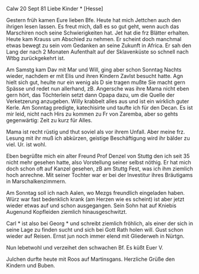  Calw 20 Sept 81
Liebe Kinder <Marie>* [Hesse]

Gestern früh kamen Eure lieben Bfe. Heute hat mich Jettchen auch den ihrigen lesen lassen. Es freut mich, daß es so gut geht, wenn auch das Marschiren noch seine Schwierigkeiten hat. Jet hat die frz Blätter erhalten. 
Heute kam Krauss um Abschied zu nehmen. Er scheint doch manchmal etwas bewegt zu sein vom Gedanken an seine Zukunft in Africa. Er sah den Lang der nach 2 Monaten Aufenthalt auf der Sklavenküste so schnell nach Wtbg zurückgekehrt ist.

Am Samstg kam Dav mit Mar und Will, ging aber schon Sonntag Nachts wieder, nachdem er mit Elis und ihren Kindern Zavlst besucht hatte. Agn hielt sich gut, heulte nur ein wenig als D sie tragen mußte Sie macht gern Spässe und redet nun allerhand, zB. Angersche was ihre Mama nicht eben gern hört, das Töchterlein setzt dann Opapa dazu, um die Quelle der Verketzerung anzugeben. Willy krabbelt alles aus und ist ein wirklich guter Kerle. 
Am Sonntag predigte, katechisirte und taufte ich für den Decan. Es ist mir leid, nicht nach Hirs zu kommen zu Fr von Zaremba, aber so gehts gegenwärtig: Zeit zu kurz für Alles.

Mama ist recht rüstig und thut soviel als vor ihrem Unfall. Aber meine frz. Lesung mit ihr muß ich abkürzen, geistige Beschäftigung wird ihr bälder zu viel. Ur. ist wohl.

Eben begrüßte mich ein alter Freund Prof Denzel von Stuttg den ich seit 35 nicht mehr gesehen hatte, also Vorstellung seiner selbst nöthig. Er hat mich doch schon oft auf Kanzel gesehen, zB am Stuttg Fest, was ich ihm ziemlich hoch anrechne. Mit seiner Tochter war er bei der Investitur ihres Bräutigams in Marschalkenzimmern.

Am Sonntag soll ich nach Aalen, wo Mezgs freundlich eingeladen haben. 
Würz war fast bedenklich krank (am Herzen wie es scheint) ist aber jetzt wieder etwas auf und schon ausgegangen. Sein Sohn hat auf Kniebis Augenund Kopfleiden ziemlich hinausgeschwitzt.

Carl <Weigle>* ist also bei Georg <Plebst>* und schreibt ziemlich fröhlich, als einer der sich in seine Lage zu finden sucht und sich bei Gott Rath holen will. Gust schon wieder auf Reisen. Ernst jun noch immer elend mit Gliederweh in Nürtgn.

Nun lebetwohl und verzeihet den schwachen Bf. Es küßt
 Euer V.

Julchen durfte heute mit Roos auf Martinsgans. Herzliche Grüße den Kindern und Buben.
